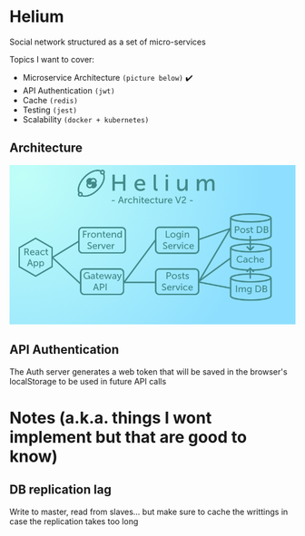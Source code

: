 # Helium

Social network structured as a set of micro-services

Topics I want to cover:
- Microservice Architecture `(picture below)` ✔️
- API Authentication `(jwt)`
- Cache `(redis)`
- Testing `(jest)`
- Scalability `(docker + kubernetes)`


## Architecture

![pic](/readme-imgs/charts.png)

## API Authentication
The Auth server generates a web token that will be saved in the browser's localStorage to be used in future API calls



# Notes (a.k.a. things I wont implement but that are good to know)

## DB replication lag
Write to master, read from slaves... but make sure to cache the writtings in case the replication takes too long